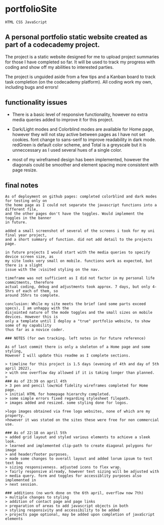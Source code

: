 # portfolioSite 
```HTML CSS JavaScript```

      
## A personal portfolio static website created as part of a codecademy project.

The project is a static website designed for me to upload project summaries
for those I have completed so far. It will be used to track my progress with
coding and show off my abilities to interested parties.

The project is unguided aside from a few tips and a Kanban board to track
task completion (on the codecademy platform). All coding work my own, including bugs and errors!

## functionality issues

* There is a basic level of responsive functionality, however no extra media
  queries added to improve it for this project. 

* Dark/Light modes and Colorblind modes are available for Home page, however 
  they will not stay active between pages as I have not set cookies. font 
  change to sans-serif to improve readability in dark mode. redGreen is default
  color scheme, and Total is a greyscale but it is unneccessary as I used 
  several hues of a single color.

* most of my wireframed design has been implemented, however the diagonals 
  could be smoother and element spacing more consistent with page resize.
  
## final notes
```
As of deployment on github pages: completed colorblind and dark modes for testing only on 
the home page as I could not separate the javascript functions into a different file, 
and the other pages don't have the toggles. Would implement the toggles in the banner
in future. 

added a small screenshot of several of the screens i took for my uni final year project, 
and a short summary of function. did not add detail to the projects page.

in future projects I would start with the media queries to specify device screen size, as 
my site looks very small on mobile. functions work as expected, but there is a slight
issue with the :visited styling on the nav.

timeframe was not sufficient as I did not factor in my personal life commitments, therefore
actual coding, debug and adjustments took approx. 7 days, but only 4-5hrs of each of them, so
around 35hrs to complete.

conclusion: While my site meets the brief (and some parts exceed specs), I am unhappy with the
disjointed nature of the mode toggles and the small sizes on mobile devices. However this is
only a template until I deploy a "true" portfolio website, to show some of my capability 
thus far as a novice coder.

### NOTES (for own tracking. left notes in for future reference)

As of last commit there is only a skeleton of a Home page and some styling, 
However I will update this readme as I complete sections.

> timeline for this project is 1.5 days (evening of 4th and day of 5th april 2022),
> with one overflow day allowed if it is taking longer than planned. 
> 
### As of 23:39 on april 4th
> 3 pen and pencil low/mid fidelity wireframes completed for Home page.
> initial HTML for homepage hierarchy completed.
> some simple errors fixed regarding stylesheet filepath.
> images added and resized. some styling done for logos.

>logo images obtained via free logo websites, none of which are my property.
>however it was stated on the sites these were free for non commercial use.

### As of 22:18 on april 5th
> added grid layout and styled various elements to achieve a sleek look.
> learned and implemented clip-path to create diagonal polygons for image
> and header/footer purposes.
> made some changes to overall layout and added lorum ipsum to test text box
> sizing responsiveness. adjusted icons to flex wrap.
> fairly responsive already, however text sizing will be adjusted with 
> media query. form and toggles for accessiblity purposes also implemented in
> next session.  

### additions (no work done on the 6th april, overflow now 7th)
> multiple changes to styling
> addition of contact page and page links
> preparation of areas to add javascript objects in both
> styling responsivity and accessibility to be added
> projects page optional, may be added upon completion of javaScript elements
